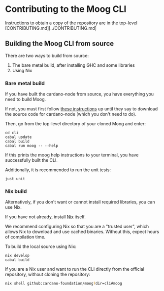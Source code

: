 # Contributing to the Moog CLI

Instructions to obtain a copy of the repository are in the top-level
[CONTRIBUTING.md][../CONTRIBUTING.md]

## Building the Moog CLI from source

There are two ways to build from source:

1. The bare metal build, after installing GHC and some libraries
2. Using Nix

### Bare metal build

If you have built the cardano-node from source, you have everything you need to
build Moog.

If not, you must first follow [these instructions][prereq] up until they say to
download the source code for cardano-node (which you don't need to do).

Then, go from the top-level directory of your cloned Moog and enter:

```
cd cli
cabal update
cabal build
cabal run moog -- --help
```

If this prints the moog help instructions to your terminal, you have successfully
built the CLI.

Additionally, it is recommended to run the unit tests:

```
just unit
```

### Nix build

Alternatively, if you don't want or cannot install required libraries, you can
use Nix.

If you have not already, install [Nix][Nix] itself.

We recommend configuring Nix so that you are a "trusted user", which allows Nix
to download and use cached binaries. Without this, expect hours of compilation
time.

To build the local source using Nix:

```
nix develop
cabal build
```

If you are a Nix user and want to run the CLI directly from the official
repository, without cloning the repository:

```bash
nix shell github:cardano-foundation/moog?dir=cli#moog
```


<!-- MARKDOWN LINKS & IMAGES -->

[Nix]: https://nixos.org/download.html
[prereq]: https://developers.cardano.org/docs/operate-a-stake-pool/node-operations/installing-cardano-node/#building-via-cabal
